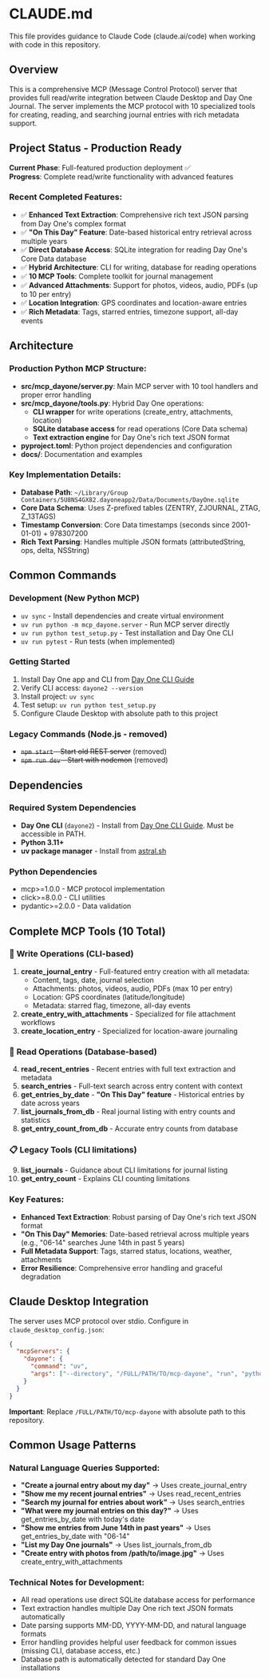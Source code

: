 # CLAUDE.md

This file provides guidance to Claude Code (claude.ai/code) when working with code in this repository.

## Overview

This is a comprehensive MCP (Message Control Protocol) server that provides full read/write integration between Claude Desktop and Day One Journal. The server implements the MCP protocol with 10 specialized tools for creating, reading, and searching journal entries with rich metadata support.

## Project Status - Production Ready

**Current Phase**: Full-featured production deployment ✅  
**Progress**: Complete read/write functionality with advanced features

### Recent Completed Features:
- ✅ **Enhanced Text Extraction**: Comprehensive rich text JSON parsing from Day One's complex format
- ✅ **"On This Day" Feature**: Date-based historical entry retrieval across multiple years
- ✅ **Direct Database Access**: SQLite integration for reading Day One's Core Data database
- ✅ **Hybrid Architecture**: CLI for writing, database for reading operations
- ✅ **10 MCP Tools**: Complete toolkit for journal management
- ✅ **Advanced Attachments**: Support for photos, videos, audio, PDFs (up to 10 per entry)
- ✅ **Location Integration**: GPS coordinates and location-aware entries
- ✅ **Rich Metadata**: Tags, starred entries, timezone support, all-day events

## Architecture

### Production Python MCP Structure:
- **src/mcp_dayone/server.py**: Main MCP server with 10 tool handlers and proper error handling
- **src/mcp_dayone/tools.py**: Hybrid Day One operations:
  - **CLI wrapper** for write operations (create_entry, attachments, location)
  - **SQLite database access** for read operations (Core Data schema)
  - **Text extraction engine** for Day One's rich text JSON format
- **pyproject.toml**: Python project dependencies and configuration
- **docs/**: Documentation and examples

### Key Implementation Details:
- **Database Path**: `~/Library/Group Containers/5U8NS4GX82.dayoneapp2/Data/Documents/DayOne.sqlite`
- **Core Data Schema**: Uses Z-prefixed tables (ZENTRY, ZJOURNAL, ZTAG, Z_13TAGS)
- **Timestamp Conversion**: Core Data timestamps (seconds since 2001-01-01) + 978307200
- **Rich Text Parsing**: Handles multiple JSON formats (attributedString, ops, delta, NSString)

## Common Commands

### Development (New Python MCP)
- `uv sync` - Install dependencies and create virtual environment
- `uv run python -m mcp_dayone.server` - Run MCP server directly
- `uv run python test_setup.py` - Test installation and Day One CLI
- `uv run pytest` - Run tests (when implemented)

### Getting Started
1. Install Day One app and CLI from [Day One CLI Guide](https://dayoneapp.com/guides/tips-and-tutorials/command-line-interface-cli)
2. Verify CLI access: `dayone2 --version`
3. Install project: `uv sync`
4. Test setup: `uv run python test_setup.py`
5. Configure Claude Desktop with absolute path to this project

### Legacy Commands (Node.js - removed)
- ~~`npm start` - Start old REST server~~ (removed)
- ~~`npm run dev` - Start with nodemon~~ (removed)

## Dependencies

### Required System Dependencies
- **Day One CLI** (`dayone2`) - Install from [Day One CLI Guide](https://dayoneapp.com/guides/tips-and-tutorials/command-line-interface-cli). Must be accessible in PATH.
- **Python 3.11+** 
- **uv package manager** - Install from [astral.sh](https://astral.sh/uv/install.sh)

### Python Dependencies
- mcp>=1.0.0 - MCP protocol implementation
- click>=8.0.0 - CLI utilities
- pydantic>=2.0.0 - Data validation

## Complete MCP Tools (10 Total)

### 📝 **Write Operations (CLI-based)**
1. **create_journal_entry** - Full-featured entry creation with all metadata:
   - Content, tags, date, journal selection
   - Attachments: photos, videos, audio, PDFs (max 10 per entry)
   - Location: GPS coordinates (latitude/longitude)
   - Metadata: starred flag, timezone, all-day events
2. **create_entry_with_attachments** - Specialized for file attachment workflows
3. **create_location_entry** - Specialized for location-aware journaling

### 📖 **Read Operations (Database-based)**
4. **read_recent_entries** - Recent entries with full text extraction and metadata
5. **search_entries** - Full-text search across entry content with context
6. **get_entries_by_date** - **"On This Day" feature** - Historical entries by date across years
7. **list_journals_from_db** - Real journal listing with entry counts and statistics
8. **get_entry_count_from_db** - Accurate entry counts from database

### 📋 **Legacy Tools (CLI limitations)**
9. **list_journals** - Guidance about CLI limitations for journal listing
10. **get_entry_count** - Explains CLI counting limitations

### Key Features:
- **Enhanced Text Extraction**: Robust parsing of Day One's rich text JSON format
- **"On This Day" Memories**: Date-based retrieval across multiple years (e.g., "06-14" searches June 14th in past 5 years)
- **Full Metadata Support**: Tags, starred status, locations, weather, attachments
- **Error Resilience**: Comprehensive error handling and graceful degradation

## Claude Desktop Integration

The server uses MCP protocol over stdio. Configure in `claude_desktop_config.json`:

```json
{
  "mcpServers": {
    "dayone": {
      "command": "uv",
      "args": ["--directory", "/FULL/PATH/TO/mcp-dayone", "run", "python", "-m", "mcp_dayone.server"]
    }
  }
}
```

**Important**: Replace `/FULL/PATH/TO/mcp-dayone` with absolute path to this repository.

## Common Usage Patterns

### Natural Language Queries Supported:
- **"Create a journal entry about my day"** → Uses create_journal_entry
- **"Show me my recent journal entries"** → Uses read_recent_entries  
- **"Search my journal for entries about work"** → Uses search_entries
- **"What were my journal entries on this day?"** → Uses get_entries_by_date with today's date
- **"Show me entries from June 14th in past years"** → Uses get_entries_by_date with "06-14"
- **"List my Day One journals"** → Uses list_journals_from_db
- **"Create entry with photos from /path/to/image.jpg"** → Uses create_entry_with_attachments

### Technical Notes for Development:
- All read operations use direct SQLite database access for performance
- Text extraction handles multiple Day One rich text JSON formats automatically  
- Date parsing supports MM-DD, YYYY-MM-DD, and natural language formats
- Error handling provides helpful user feedback for common issues (missing CLI, database access, etc.)
- Database path is automatically detected for standard Day One installations